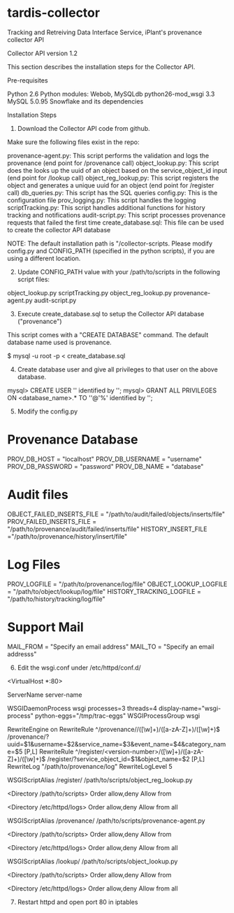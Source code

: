 tardis-collector
================

Tracking and Retreiving Data Interface Service, iPlant's provenance collector API


Collector API version 1.2

This section describes the installation steps for the Collector API. 

Pre-requisites

Python 2.6
Python modules: Webob, MySQLdb
python26-mod_wsgi 3.3
MySQL 5.0.95
Snowflake and its dependencies

Installation Steps

1. Download the Collector API code from github.

Make sure the following files exist in the repo:

provenance-agent.py: This script performs the validation and logs the provenance (end point for /provenance call)
object_lookup.py: This script does the looks up the uuid of an object based on the service_object_id input (end point for /lookup call)
object_reg_lookup,py: This script registers the object and generates a unique uuid for an object (end point for /register call)
db_queries.py: This script has the SQL queries
config.py: This is the configuration file
prov_logging.py: This script handles the logging
scriptTracking.py: This script handles additional functions for history tracking and notifications
audit-script.py: This script processes provenance requests that failed the first time
create_database.sql: This file can be used to create the collector API database

NOTE: The default installation path is "/collector-scripts. Please modify config.py and CONFIG_PATH (specified in the python scripts), if you are using a different location.

2. Update CONFIG_PATH value with your /path/to/scripts in the following script files:

object_lookup.py
scriptTracking.py
object_reg_lookup.py
provenance-agent.py
audit-script.py


3. Execute create_database.sql to setup the Collector API database ("provenance") 

This script comes with a "CREATE DATABASE" command. The default database name used is provenance.

$ mysql -u root -p<root-password> < create_database.sql

4. Create database user and give all privileges to that user on the above database.

mysql> CREATE USER '<username>' identified by '<password>';
mysql> GRANT ALL PRIVILEGES ON <database_name>.* TO '<username>'@'%' identified by '<password>';

5. Modify the config.py

# Provenance Database
 
PROV_DB_HOST = "localhost"
PROV_DB_USERNAME = "username"
PROV_DB_PASSWORD = "password"
PROV_DB_NAME = "database"
 
# Audit files
 
OBJECT_FAILED_INSERTS_FILE = "/path/to/audit/failed/objects/inserts/file"
PROV_FAILED_INSERTS_FILE = "/path/to/provenance/audit/failed/inserts/file"
HISTORY_INSERT_FILE ="/path/to/provenance/history/insert/file"
 
# Log Files
 
PROV_LOGFILE = "/path/to/provenance/log/file"
OBJECT_LOOKUP_LOGFILE = "/path/to/object/lookup/log/file"
HISTORY_TRACKING_LOGFILE = "/path/to/history/tracking/log/file"
 
 
# Support Mail
 
MAIL_FROM = "Specify an email address"
MAIL_TO = "Specify an email addresss"

6. Edit the wsgi.conf under /etc/httpd/conf.d/

<VirtualHost *:80>
 
ServerName server-name
 
WSGIDaemonProcess wsgi processes=3 threads=4 display-name="wsgi-process" python-eggs="/tmp/trac-eggs"
WSGIProcessGroup wsgi
 
RewriteEngine on
RewriteRule ^/provenance/<version-number>/([\w]+)/([a-zA-Z]+)/([\w]+)$ /provenance/<version-number>?uuid=$1&username=$2&service_name=$3&event_name=$4&category_name=$5 [P,L]
RewriteRule ^/register/<version-number>/([\w]+)/([a-zA-Z]+)/([\w]+)$ /register/<version-number>?service_object_id=$1&object_name=$2 [P,L]
RewriteLog "/path/to/provenance/log"
RewriteLogLevel 5
 
WSGIScriptAlias /register/<version-number> /path/to/scripts/object_reg_lookup.py
 
<Directory /path/to/scripts>
  Order allow,deny
  Allow from <ip-address>
</Directory>
 
<Directory /etc/httpd/logs>
  Order allow,deny
  Allow from all
</Directory>
 
WSGIScriptAlias /provenance/<version-number> /path/to/scripts/provenance-agent.py
 
<Directory /path/to/scripts>
  Order allow,deny
  Allow from <ip-address>
</Directory>
 
<Directory /etc/httpd/logs>
  Order allow,deny
  Allow from all
</Directory>
 
WSGIScriptAlias /lookup/<version-number> /path/to/scripts/object_lookup.py
 
<Directory /path/to/scripts>
  Order allow,deny
  Allow from <ip-address>
</Directory>
 
<Directory /etc/httpd/logs>
  Order allow,deny
  Allow from all
</Directory>
 
 
</VirtualHost>

7. Restart httpd and open port 80 in iptables

